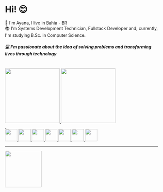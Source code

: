 <div> 
  <h1> Hi! 😊 </h1>
</div>

🌴 I'm Ayana, I live in Bahia - BR   
📚 I'm Systems Development Technician, Fullstack Developer and, currently, I'm studying B.Sc. in Computer Science.

<h5> 
  💻 I'm passionate about the idea of solving problems and transforming lives through technology
</h5>
&nbsp;

<div>
  <a href="https://github.com/ayanamello">
  <img height="180em" src="https://github-readme-stats.vercel.app/api?username=ayanamello&show_icons=true&theme=radical&bg_color=0D1117&title_color=6AD600&include_all_commits=true&count_private=true"/>
  <img height="180em" src="https://github-readme-stats.vercel.app/api/top-langs/?username=ayanamello&layout=compact&langs_count=7&theme=radical&bg_color=0D1117&title_color=6AD600"/>
</div>
&nbsp;
  
<div> 
  <img src="https://cdn.jsdelivr.net/gh/devicons/devicon/icons/html5/html5-original.svg" width="40"/>
  <img src="https://cdn.jsdelivr.net/gh/devicons/devicon/icons/css3/css3-original.svg" width="40"/>
  <img src="https://cdn.jsdelivr.net/gh/devicons/devicon/icons/javascript/javascript-original.svg" width="40"/>
  <img src="https://cdn.jsdelivr.net/gh/devicons/devicon/icons/typescript/typescript-original.svg" width="40"/>
  <img src="https://cdn.jsdelivr.net/gh/devicons/devicon/icons/react/react-original.svg" width="40"/>
  <img src="https://cdn.jsdelivr.net/gh/devicons/devicon/icons/python/python-original.svg" width="40"/>
  <img src="https://cdn.jsdelivr.net/gh/devicons/devicon/icons/flask/flask-original.svg" width="40"/>
</div>

<hr/>

<div>
  <a href="https://www.linkedin.com/in/ayana-mello/" target="_blank">
    <img src="https://img.shields.io/badge/LinkedIn-0077B5?style=for-the-badge&logo=linkedin&logoColor=white" width="120"/>
  </a>
</div>

